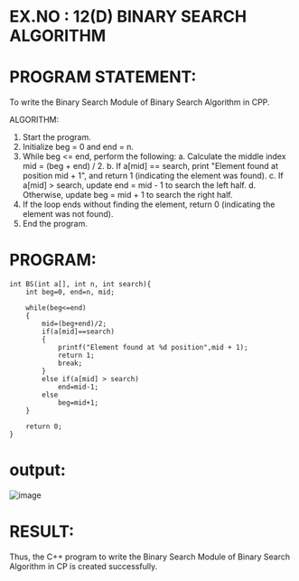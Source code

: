
# EX.NO : 12(D)  BINARY SEARCH ALGORITHM 
 
# PROGRAM STATEMENT: 
 
To write the Binary Search Module of Binary Search Algorithm in CPP. 
 
ALGORITHM:   
 
1. Start the program. 
2. Initialize beg = 0 and end = n. 
3. While beg <= end, perform the following: 
a. Calculate the middle index mid = (beg + end) / 2. 
b. If a[mid] == search, print "Element found at position mid + 1", and return 1 (indicating the element was found). 
c. If a[mid] > search, update end = mid - 1 to search the left half. 
d. Otherwise, update beg = mid + 1 to search the right half. 
4. If the loop ends without finding the element, return 0 (indicating the element was not found). 
5. End the program. 
 
# PROGRAM: 
```
int BS(int a[], int n, int search){
    int beg=0, end=n, mid;
    
    while(beg<=end)
    {
        mid=(beg+end)/2;
        if(a[mid]==search)
        {
            printf("Element found at %d position",mid + 1);
            return 1;
            break;
        }
        else if(a[mid] > search)
            end=mid-1;
        else
            beg=mid+1;
    }
    
    return 0;
}
```

# output:

![image](https://github.com/user-attachments/assets/494c3766-f474-4c0c-a764-d70ef843d87b)

# RESULT: 
 
Thus, the C++ program to write the Binary Search Module of Binary Search Algorithm in CP is created successfully.
